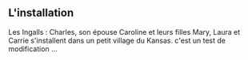 L'installation
--------------

Les Ingalls : Charles, son épouse Caroline et leurs filles Mary, Laura et Carrie s'installent dans un petit village du Kansas.
c'est un test de modification
...
